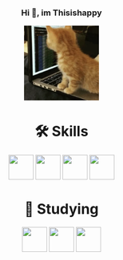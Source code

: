 <div align="center">
    <h3>Hi 👋, im Thisishappy</h3>
    <img width="150px" height="150px" src="https://github.com/thisishappy12/thisishappy12/blob/main/giphy.webp" >

# 🛠️ Skills
<div display="flex">
  <img width="50px" height="50px" src="https://cdn.jsdelivr.net/gh/devicons/devicon@latest/icons/python/python-original.svg" />
  <img width="50px" height="50px" src="https://cdn.jsdelivr.net/gh/devicons/devicon@latest/icons/tensorflow/tensorflow-original.svg" />
  <img width="50px" height="50px" src="https://cdn.jsdelivr.net/gh/devicons/devicon@latest/icons/numpy/numpy-original.svg" />
  <img width="50px" height="50px" src="https://cdn.jsdelivr.net/gh/devicons/devicon@latest/icons/opencv/opencv-original.svg" /
</div>

# 📖 Studying
<div display="flex">
  <img width="50px" height="50px" src="https://cdn.jsdelivr.net/gh/devicons/devicon@latest/icons/vim/vim-original.svg" />
  <img width="50px" height="50px" src="https://cdn.jsdelivr.net/gh/devicons/devicon@latest/icons/linux/linux-original.svg" />
  <img width="50px" height="50px" src="https://cdn.jsdelivr.net/gh/devicons/devicon@latest/icons/cplusplus/cplusplus-original.svg" />
</div>
